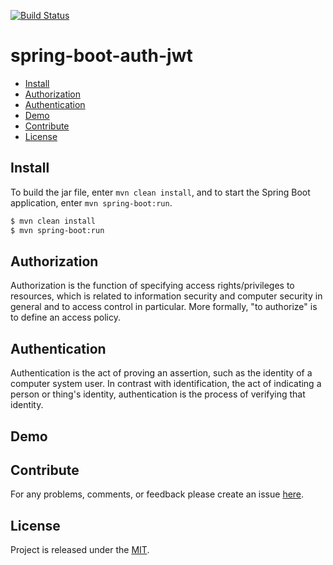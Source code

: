 [![Build Status](https://travis-ci.org/egnaf/spring-boot-auth-jwt.svg)](https://travis-ci.org/egnaf/spring-boot-auth-jwt)

# spring-boot-auth-jwt

- [Install](#Install)
- [Authorization](#Authorization)
- [Authentication](#Authentication)
- [Demo](#Demo)
- [Contribute](#Contribute)
- [License](#License)

## Install
To build the jar file, enter ``mvn clean install``, and to start the Spring Boot application, 
enter ``mvn spring-boot:run``.

```bash
$ mvn clean install
$ mvn spring-boot:run
```

## Authorization
Authorization is the function of specifying access rights/privileges to resources, which is related to information
security and computer security in general and to access control in particular. More formally, "to authorize" is
to define an access policy.

## Authentication
Authentication is the act of proving an assertion, such as the identity of a computer system user.
In contrast with identification, the act of indicating a person or thing's identity, authentication is 
the process of verifying that identity.

## Demo

## Contribute
For any problems, comments, or feedback please create an issue 
[here](https://github.com/egnaf/spring-boot-auth-jwt/issues).
<br>

## License
Project is released under the [MIT](https://en.wikipedia.org/wiki/MIT_License).
